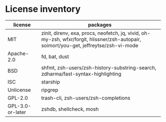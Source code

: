 # License inventory

| license          | packages                                                                                                                                     |
| ---------------- | -------------------------------------------------------------------------------------------------------------------------------------------- |
| MIT              | zinit, direnv, exa, procs, neofetch, jq, vivid, oh-my-zsh, wfxr/forgit, hlissner/zsh-autopair, soimort/you-get, jeffreytse/zsh-vi-mode |
| Apache-2.0       | fd, bat, dust                                                                                                                                |
| BSD              | shfmt, zsh-users/zsh-history-substring-search, zdharma/fast-syntax-highlighting                                                              |
| ISC              | starship                                                                                                                                     |
| Unlicense        | ripgrep                                                                                                                                      |
| GPL-2.0          | trash-cli, zsh-users/zsh-completions                                                                                                         |
| GPL-3.0-or-later | zshdb, shellcheck, mosh                                                                                                                      |
